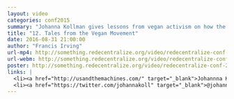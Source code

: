 ```yaml
---
layout: video
categories: conf2015
summary: "Johanna Kollman gives lessons from vegan activism on how the decentralization movement can get non-technical people to care."
title: "12. Tales from the Vegan Movement"
date: 2016-08-31 21:00:00
author: "Francis Irving"
url-mp4: http://something.redecentralize.org/video/redecentralize-conf-2015-12-tales-from-the-vegan-movement.mp4
url-webm: http://something.redecentralize.org/video/redecentralize-conf-2015-12-tales-from-the-vegan-movement.webm
poster: http://something.redecentralize.org/video/redecentralize-conf-2015-12-tales-from-the-vegan-movement.jpg
links: |
  <li><a href="http://usandthemachines.com/" target="_blank">Johannna Kollman's home page</a></li>
  <li><a href="https://twitter.com/johannakoll" target="_blank">@johannakoll on Twitter</a></li>
---
```


